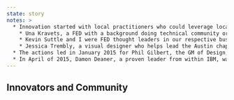 ```yaml
---
state: story
notes: >
  * Innovation started with local practitioners who could leverage local channels to become leaders before FED@IBM existed
    * Una Kravets, a FED with a background doing technical community organizing, started an IBM Austin-local P2P knowledge sharing meetup
    * Kevin Suttle and I were FED thought leaders in our respective business units, and created a virtual community on Slack
    * Jessica Trembly, a visual designer who helps lead the Austin chapter of the AIGA professional design community, put together a twice-a-month lunch-and-learn called FEDucation
  * The actions led in January 2015 for Phil Gilbert, the GM of Design, to empower FEDucation as an official Design program and create FED@IBM
  * In April of 2015, Damon Deaner, a proven leader from within IBM, was brought in by Phil as a member of the IBM Design Leadership specifically to guide the global FED@IBM community, something that was unique amongst similar disciplines in IBM
---
```

## Innovators and Community
